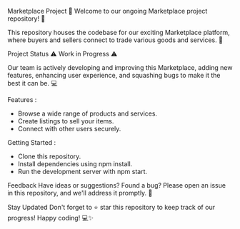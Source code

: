 Marketplace Project 🛒
Welcome to our ongoing Marketplace project repository! 🚀

This repository houses the codebase for our exciting Marketplace platform, where buyers and sellers connect to trade various goods and services. 🌟

Project Status
⚠️ Work in Progress ⚠️

Our team is actively developing and improving this Marketplace, adding new features, enhancing user experience, and squashing bugs to make it the best it can be. 💻

Features :
- Browse a wide range of products and services.
- Create listings to sell your items.
- Connect with other users securely.

Getting Started :
- Clone this repository.
- Install dependencies using npm install.
- Run the development server with npm start.

Feedback
Have ideas or suggestions? Found a bug? Please open an issue in this repository, and we'll address it promptly. 🐛

Stay Updated
Don't forget to ⭐️ star this repository to keep track of our progress!
Happy coding! 💻✨
